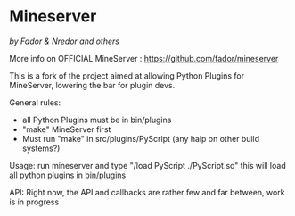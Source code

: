 # Mineserver
*by Fador & Nredor and others*

More info on OFFICIAL MineServer :
https://github.com/fador/mineserver

This is a fork of the project aimed at allowing Python Plugins
for MineServer, lowering the bar for plugin devs.

General rules:

- all Python Plugins must be in bin/plugins
- "make" MineServer first
- Must run "make" in src/plugins/PyScript (any halp on other build systems?)

Usage:
run mineserver and type "/load PyScript ./PyScript.so"
this will load all python plugins in bin/plugins

API:
Right now, the API and callbacks are rather few and far between, work is in progress
